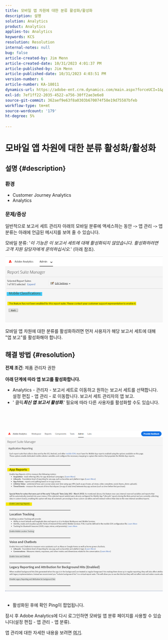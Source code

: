 ```yaml
---
title: 모바일 앱 차원에 대한 분류 활성화/활성화
description: 설명
solution: Analytics
product: Analytics
applies-to: Analytics
keywords: KCS
resolution: Resolution
internal-notes: null
bug: false
article-created-by: Jim Menn
article-created-date: 10/31/2023 4:01:37 PM
article-published-by: Jim Menn
article-published-date: 10/31/2023 4:03:51 PM
version-number: 6
article-number: KA-18011
dynamics-url: https://adobe-ent.crm.dynamics.com/main.aspx?forceUCI=1&pagetype=entityrecord&etn=knowledgearticle&id=29a4f7c0-0678-ee11-8179-6045bd006268
exl-id: 7ef1ff22-2035-4522-a756-30ff2ae3e6e8
source-git-commit: 362aef9e63f8a0303b670074f58e19d75587bfeb
workflow-type: tm+mt
source-wordcount: '179'
ht-degree: 5%

---
```


# 모바일 앱 차원에 대한 분류 활성화/활성화

## 설명 {#description}


### <b>환경</b>

- Customer Journey Analytics
- Analytics




### <b>문제/증상</b>

일반적으로 보고서 세트 관리자 아래의 모바일 분류에 액세스하는 동안 -`>`  앱 관리 -`>`  앱 분류는 아래에 언급된 메시지를 보여 줄 수 있습니다.

모바일 분류: &#39;*이 기능은 이 보고서 세트에 대해 활성화되지 않았습니다. 활성화하려면 고객 지원 담당자에게 문의하십시오.*&#39; (아래 참조).

![](assets/___2aa4f7c0-0678-ee11-8179-6045bd006268___.png)

모바일 앱 차원에 대한 분류를 활성화하려면 먼저 사용자가 해당 보고서 세트에 대해 &quot;앱 보고&quot;를 활성화해야 합니다.


## 해결 방법 {#resolution}

<b>전제 조건</b>: 제품 관리자 권한<br><br><b>아래 단계에 따라 앱 보고를 활성화합니다.</b>
- Analytics - 관리자 - 보고서 세트로 이동하고 원하는 보고서 세트를 선택합니다. 설정 편집 - 앱 관리 - 로 이동합니다.<b> </b>보고서 세트 관리자의 앱 보고.
- &#39; 클릭&#x200B;<b>*최신 앱 보고서 활성화</b>*.&#39; 필요에 따라 다른 사용자를 활성화할 수도 있습니다.

<br><br> <br><br>![](assets/0ae3ca9c-b68f-ec11-b400-00224804a35d.png)
 
- 활성화된 후에 확인 Ping이 팝업됩니다.


잠시 후 Adobe Analytics에 다시 로그인하면 모바일 앱 분류 페이지를 사용할 수 있습니다(설정 편집 - 앱 관리 - 앱 분류).

앱 관리에 대한 자세한 내용을 보려면 [여기](https://experienceleague.adobe.com/docs/analytics/admin/admin-tools/manage-report-suites/edit-report-suite/app-management/app-reporting.html).

